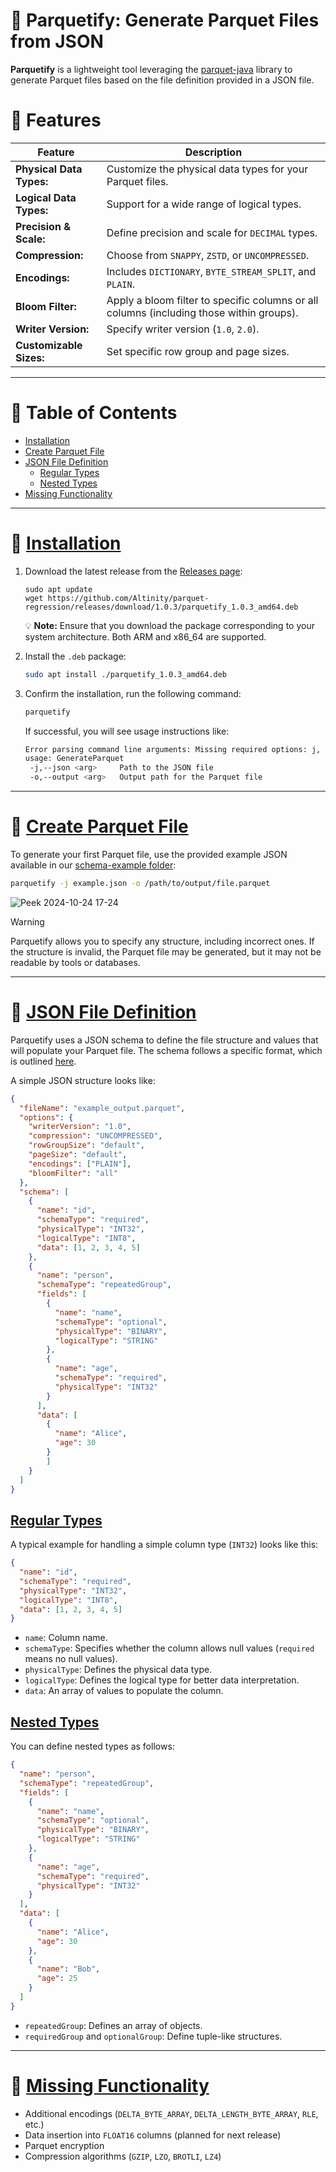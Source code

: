# 🚀 Parquetify: Generate Parquet Files from JSON

**Parquetify** is a lightweight tool leveraging the [parquet-java](https://github.com/apache/parquet-java) library to generate Parquet files based on the file definition provided in a JSON file.

# 🌟 Features

| Feature | Description |
|---|---|
| **Physical Data Types:** | Customize the physical data types for your Parquet files. |
| **Logical Data Types:** | Support for a wide range of logical types. |
| **Precision & Scale:** | Define precision and scale for `DECIMAL` types. |
| **Compression:** | Choose from `SNAPPY`, `ZSTD`, or `UNCOMPRESSED`. |
| **Encodings:** | Includes `DICTIONARY`, `BYTE_STREAM_SPLIT`, and `PLAIN`. |
| **Bloom Filter:** | Apply a bloom filter to specific columns or all columns (including those within groups). |
| **Writer Version:** | Specify writer version (`1.0`, `2.0`). |
| **Customizable Sizes:** | Set specific row group and page sizes. |

---

# 📝 Table of Contents

- [Installation](#-installation) 
- [Create Parquet File](#-create-parquet-file)
- [JSON File Definition](#-json-file-definition)
   - [Regular Types](#regular-types)
   - [Nested Types](#nested-types)
- [Missing Functionality](#-missing-functionality)

---

# 💾 [Installation](#table-of-contents)

1. Download the latest release from the [Releases page](https://github.com/Altinity/parquet-regression/releases):

    ```
    sudo apt update
    wget https://github.com/Altinity/parquet-regression/releases/download/1.0.3/parquetify_1.0.3_amd64.deb
    ```
    
    💡 **Note:** Ensure that you download the package corresponding to your system architecture. Both ARM and x86_64 are supported.

2. Install the `.deb` package:

    ```bash
    sudo apt install ./parquetify_1.0.3_amd64.deb
    ```

3. Confirm the installation, run the following command:

    ```bash
    parquetify
    ```
    
    If successful, you will see usage instructions like:
    
    ```bash
    Error parsing command line arguments: Missing required options: j, o
    usage: GenerateParquet
     -j,--json <arg>     Path to the JSON file
     -o,--output <arg>   Output path for the Parquet file
    ```

---    

# 🧩 [Create Parquet File](#table-of-contents)

To generate your first Parquet file, use the provided example JSON available in our [schema-example folder](https://github.com/Altinity/parquet-regression/blob/main/parquetify/src/schema-example/json/example.json):

```bash
parquetify -j example.json -o /path/to/output/file.parquet
```
![Peek 2024-10-24 17-24](https://github.com/user-attachments/assets/3964e12a-1d62-4a0d-8544-30581d2ca8f9)

> [!WARNING]
> Parquetify allows you to specify any structure, including incorrect ones. If the structure is invalid, the Parquet file may be generated, but it may not be readable by tools or databases.

---

# 📝 [JSON File Definition](#table-of-contents)

Parquetify uses a JSON schema to define the file structure and values that will populate your Parquet file. The schema follows a specific format, which is outlined [here](https://github.com/Altinity/parquet-regression/blob/main/parquetify/src/schema-example/json/schema.json).

A simple JSON structure looks like:

```json
{
  "fileName": "example_output.parquet",
  "options": {
    "writerVersion": "1.0",
    "compression": "UNCOMPRESSED",
    "rowGroupSize": "default",
    "pageSize": "default",
    "encodings": ["PLAIN"],
    "bloomFilter": "all"
  },
  "schema": [
    {
      "name": "id",
      "schemaType": "required",
      "physicalType": "INT32",
      "logicalType": "INT8",
      "data": [1, 2, 3, 4, 5]
    },
    {
      "name": "person",
      "schemaType": "repeatedGroup",
      "fields": [
        {
          "name": "name",
          "schemaType": "optional",
          "physicalType": "BINARY",
          "logicalType": "STRING"
        },
        {
          "name": "age",
          "schemaType": "required",
          "physicalType": "INT32"
        }
      ],
      "data": [
        {
          "name": "Alice",
          "age": 30
        }
        ]
    }
  ]
}
```

## [Regular Types](#table-of-contents)

A typical example for handling a simple column type (`INT32`) looks like this:

```json
{
  "name": "id",
  "schemaType": "required",
  "physicalType": "INT32",
  "logicalType": "INT8",
  "data": [1, 2, 3, 4, 5]
}
```

- `name`: Column name.
- `schemaType`: Specifies whether the column allows null values (`required` means no null values).
- `physicalType`: Defines the physical data type.
- `logicalType`: Defines the logical type for better data interpretation.
- `data`: An array of values to populate the column.

## [Nested Types](#table-of-contents)

You can define nested types as follows:

```json
{
  "name": "person",
  "schemaType": "repeatedGroup",
  "fields": [
    {
      "name": "name",
      "schemaType": "optional",
      "physicalType": "BINARY",
      "logicalType": "STRING"
    },
    {
      "name": "age",
      "schemaType": "required",
      "physicalType": "INT32"
    }
  ],
  "data": [
    {
      "name": "Alice",
      "age": 30
    },
    {
      "name": "Bob",
      "age": 25
    }
  ]
}
```

- `repeatedGroup`: Defines an array of objects.
- `requiredGroup` and `optionalGroup`: Define tuple-like structures.

---

# 🌱 [Missing Functionality](#table-of-contents)

- Additional encodings (`DELTA_BYTE_ARRAY`, `DELTA_LENGTH_BYTE_ARRAY`, `RLE`, etc.)
- Data insertion into `FLOAT16` columns (planned for next release)
- Parquet encryption
- Compression algorithms (`GZIP`, `LZO`, `BROTLI`, `LZ4`)

